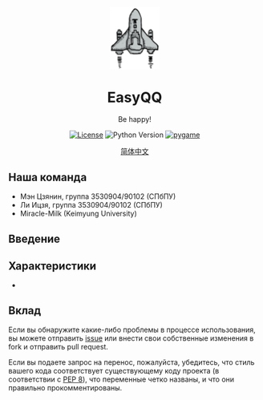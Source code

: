 <p align="center">
 <img width="100px" src="https://github.com/NekoSilverFox/EasyQQ/blob/main/docs/pic/logo.svg" align="center" alt="EasyQQ" />
 <h1 align="center">EasyQQ</h2>
 <p align="center">Be happy!</p>
</p>

<div align=center>
 
[![License](https://img.shields.io/badge/license-Apache%202.0-brightgreen)](LICENSE)
![Python Version](https://img.shields.io/badge/python-3.7+-blue.svg)
[![pygame](https://img.shields.io/badge/pygame-pygame%20v2-orange)](https://www.pygame.org/news)

<p align="center">
    <a href="/docs/README_cn.md">简体中文</a>
</p>

<div align=left>

## Наша команда

- Мэн Цзянин, группа 3530904/90102 (СПбПУ)
- Ли Ицзя, группа 3530904/90102 (СПбПУ)
- Miracle-Milk (Keimyung University)

## Введение



## Характеристики

- 

## Вклад

Если вы обнаружите какие-либо проблемы в процессе использования, вы можете отправить [issue](https://github.com/NekoSilverFox/EasyQQ/issues) или внести свои собственные изменения в fork и отправить pull request.

Если вы подаете запрос на перенос, пожалуйста, убедитесь, что стиль вашего кода соответствует существующему коду проекта (в соответствии с [PEP 8](https://www.python.org/dev/peps/pep-0008/)), что переменные четко названы, и что они правильно прокомментированы.
